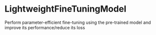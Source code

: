 # LightweightFineTuningModel
Perform parameter-efficient fine-tuning using the pre-trained model and improve its performance/reduce its loss
